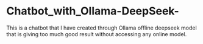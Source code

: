 # Chatbot_with_Ollama-DeepSeek-
This is a chatbot that I have created through Ollama offline deepseek model that is giving too much good result without accessing any online model.
